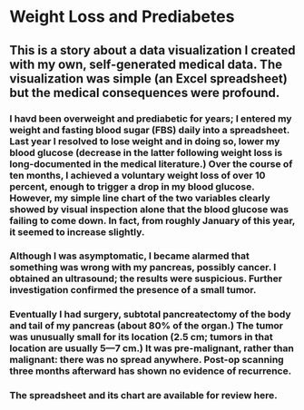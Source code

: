 # Weight Loss and Prediabetes
## This is a story about a data visualization I created with my own, self-generated medical data. The visualization was simple (an Excel spreadsheet) but the medical consequences were profound.

### I havd been overweight and prediabetic for years; I entered my weight and fasting blood sugar (FBS) daily into a spreadsheet. Last year I resolved to lose weight and in doing so, lower my blood glucose (decrease in the latter following weight loss is long-documented in the medical literature.) Over the course of ten months, I achieved a voluntary weight loss of over 10 percent, enough to trigger a drop in my blood glucose. However, my simple line chart of the two variables clearly showed by visual inspection alone that the blood glucose was failing to come down. In fact, from roughly January of this year, it seemed to increase slightly.

### Although I was asymptomatic, I became alarmed that something was wrong with my pancreas, possibly cancer. I obtained an ultrasound; the results were suspicious. Further investigation confirmed the presence of a small tumor. 

### Eventually I had surgery, subtotal pancreatectomy of the body and tail of my pancreas (about 80% of the organ.) The tumor was unusually small for its location (2.5 cm; tumors in that location are usually 5—7 cm.) It was pre-malignant, rather than malignant: there was no spread anywhere. Post-op scanning three months afterward has shown no evidence of recurrence.

### The spreadsheet and its chart are available for review here.